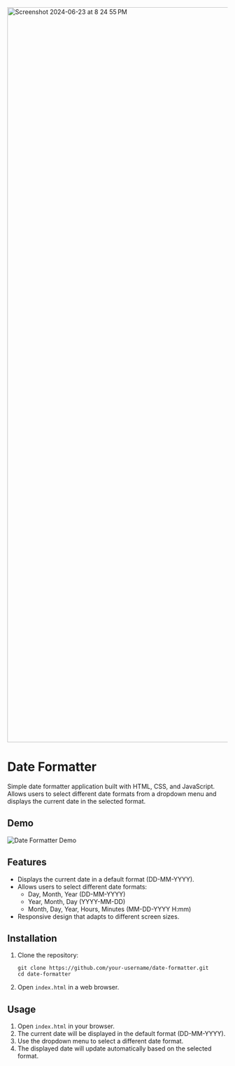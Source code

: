 <img width="1677" alt="Screenshot 2024-06-23 at 8 24 55 PM" src="https://github.com/GavinWang-2024/Date_Formatter_website/assets/169739616/e27bf0d4-f8ce-4b0a-9ded-f935473b504b">



# Date Formatter

Simple date formatter application built with HTML, CSS, and JavaScript. Allows users to select different date formats from a dropdown menu and displays the current date in the selected format.

## Demo

![Date Formatter Demo](demo.gif)

## Features

- Displays the current date in a default format (DD-MM-YYYY).
- Allows users to select different date formats:
  - Day, Month, Year (DD-MM-YYYY)
  - Year, Month, Day (YYYY-MM-DD)
  - Month, Day, Year, Hours, Minutes (MM-DD-YYYY H:mm)
- Responsive design that adapts to different screen sizes.

## Installation

1. Clone the repository:

    ```
    git clone https://github.com/your-username/date-formatter.git
    cd date-formatter
    ```

2. Open `index.html` in a web browser.

## Usage

1. Open `index.html` in your browser.
2. The current date will be displayed in the default format (DD-MM-YYYY).
3. Use the dropdown menu to select a different date format.
4. The displayed date will update automatically based on the selected format.
